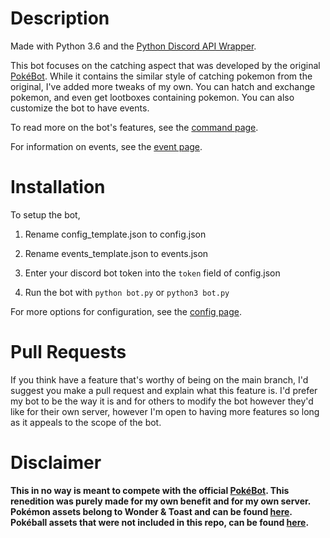 # Description

Made with Python 3.6 and the [Python Discord API Wrapper](https://github.com/Rapptz/discord.py).

This bot focuses on the catching aspect that was developed by the original [PokéBot](https://discordbots.org/bot/330488924449275916?utm_source=widget). While it contains the similar style of catching pokemon from the original, I've added more tweaks of my own. You can hatch and exchange pokemon, and even get lootboxes containing pokemon. You can also customize the bot to have events.

To read more on the bot's features, see the [command page](https://github.com/kodycode/PokeBot-Python/wiki/Command-Page).

For information on events, see the [event page](https://github.com/kodycode/PokeBot-Python/wiki/Events).

# Installation

To setup the bot,

1. Rename config_template.json to config.json

2. Rename events_template.json to events.json

3. Enter your discord bot token into the `token` field of config.json

4. Run the bot with `python bot.py` or `python3 bot.py`

For more options for configuration, see the [config page](https://github.com/kodycode/PokeBot-Python/wiki/Config).

# Pull Requests

If you think have a feature that's worthy of being on the main branch, I'd suggest you make a pull request and explain what this feature is. I'd prefer my bot to be the way it is and for others to modify the bot however they'd like for their own server, however I'm open to having more features so long as it appeals to the scope of the bot.

# Disclaimer
**This in no way is meant to compete with the official [PokéBot](https://discordbots.org/bot/330488924449275916?utm_source=widget). This renedition was purely made for my own benefit and for my own server. Pokémon assets belong to Wonder & Toast and can be found [here](https://github.com/Wonder-Toast/Pokemon-PNG). Pokéball assets that were not included in this repo, can be found [here](https://github.com/msikma/pokesprite).**
